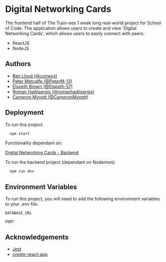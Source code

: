 # Digital Networking Cards

The frontend half of The Train-ees 1 week long real-world project for School of Code.
The application allows users to create and view 'Digital Networking Cards', which allows
users to easily connect with peers.

- ReactJS
- NodeJS

## Authors

- [Ben Lloyd (@conwys)](https://www.github.com/conwys)
- [Peter Metcalfe (@PeterM-13)](https://www.github.com/PeterM-13)
- [Elspeth Brown (@Elspeth-57)](https://www.github.com/Elspeth-57)
- [Roman Hadjisergis (@romanhadjisergis)](https://www.github.com/romanhadjisergis)
- [Cameron Mynett (@CameronMynett)](https://www.github.com/cameronmynett)


## Deployment

To run this project:

```bash
  npm start
```


Functionality dependant on:

[Digital Networking Cards - Backend](https://github.com/SchoolOfCode/bc13_w9_project-backend-the-train-ees)

To run the backend project (dependant on Nodemon):

```bash
  npm run dev
```
## Environment Variables

To run this project, you will need to add the following environment variables to your .env file:

`DATABASE_URL`

`PORT`


## Acknowledgements

 - [Jest](https://jestjs.io/)
 - [create-react-app](https://create-react-app.dev/)





